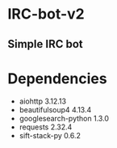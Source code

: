 # IRC-bot-v2
Simple IRC bot
-----
# Dependencies
* aiohttp 3.12.13
* beautifulsoup4 4.13.4
* googlesearch-python 1.3.0
* requests 2.32.4
* sift-stack-py 0.6.2
